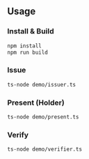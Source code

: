 ## Usage

### Install & Build

```bash
npm install
npm run build
```

### Issue

```bash
ts-node demo/issuer.ts
```

### Present (Holder)

```bash
ts-node demo/present.ts
```

### Verify

```bash
ts-node demo/verifier.ts
```
